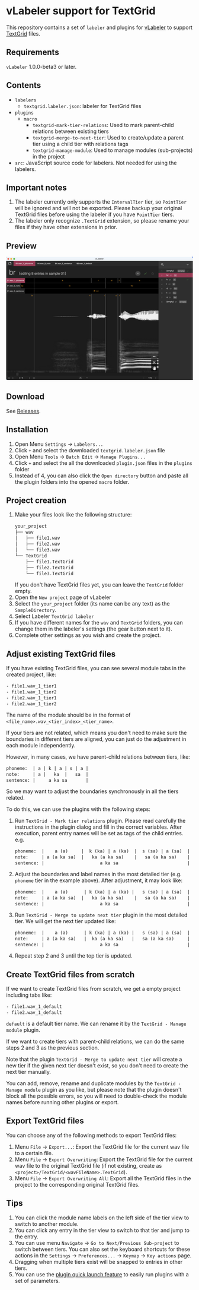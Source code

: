 # vLabeler support for TextGrid

This repository contains a set of `labeler` and plugins for [vLabeler](https://github.com/sdercolin/vlabeler) to
support [TextGrid](https://www.fon.hum.uva.nl/praat/manual/TextGrid.html) files.

## Requirements
`vLabeler` 1.0.0-beta3 or later.

## Contents

- `labelers`
    - `textgrid.labeler.json`: labeler for TextGrid files
- `plugins`
    - `macro`
        - `textgrid-mark-tier-relations`: Used to mark parent-child relations between existing tiers
        - `textgrid-merge-to-next-tier`: Used to create/update a parent tier using a child tier with relations tags
        - `textgrid-manage-module`: Used to manage modules (sub-projects) in the project
- `src`: JavaScript source code for labelers. Not needed for using the labelers.

## Important notes

1. The labeler currently only supports the `IntervalTier` tier, so `PointTier` will be ignored and will not be exported.
   Please backup your original TextGrid files before using the labeler if you have `PointTier` tiers.
2. The labeler only recognize `.TextGrid` extension, so please rename your files if they have other extensions in prior.

## Preview

![](readme/textgrid-preview.png)

## Download

See [Releases](https://github.com/sdercolin/vlabeler-textgrid/releases).

## Installation

1. Open Menu `Settings` -> `Labelers...`
2. Click `+` and select the downloaded `textgrid.labeler.json` file
3. Open Menu `Tools` -> `Batch Edit` -> `Manage Plugins...`
4. Click `+` and select the all the downloaded `plugin.json` files in the `plugins` folder
5. Instead of 4, you can also click the `Open directory` button and paste all the plugin folders into the opened `macro`
   folder.

## Project creation

1. Make your files look like the following structure:
    ```
    your_project
    ├── wav
    │   ├── file1.wav
    │   ├── file2.wav
    │   └── file3.wav
    └── TextGrid
        ├── file1.TextGrid
        ├── file2.TextGrid
        └── file3.TextGrid
    ```
   If you don't have TextGrid files yet, you can leave the `TextGrid` folder empty.
2. Open the `New project` page of vLabeler
3. Select the `your_project` folder (its name can be any text) as the `SampleDirectory`.
4. Select Labeler `TextGrid labeler`
5. If you have different names for the `wav` and `TextGrid` folders, you can change them in the labeler's settings (the
   gear button next to it).
6. Complete other settings as you wish and create the project.

## Adjust existing TextGrid files

If you have existing TextGrid files, you can see several module tabs in the created project, like:

```
- file1.wav_1_tier1
- file1.wav_1_tier2
- file2.wav_1_tier1
- file2.wav_1_tier2
```

The name of the module should be in the format of `<file_name>.wav_<tier_index>_<tier_name>`.

If your tiers are not related, which means you don't need to make sure the boundaries in different tiers are aligned,
you can just do the adjustment in each module independently.

However, in many cases, we have parent-child relations between tiers, like:

```
phoneme:  | a | k | a | s | a |
note:     | a |   ka  |   sa  |
sentence: |     a ka sa       |
```

So we may want to adjust the boundaries synchronously in all the tiers related.

To do this, we can use the plugins with the following steps:

1. Run `TextGrid - Mark tier relations` plugin. Please read carefully the instructions in the plugin dialog and fill in
   the correct variables. After execution, parent entry names will be set as tags of the child entries. e.g.
    ```
    phoneme:  |    a (a)     |  k (ka) | a (ka)  |  s (sa) | a (sa)  |
    note:     | a (a ka sa)  |   ka (a ka sa)    |   sa (a ka sa)    |
    sentence: |                     a ka sa                          |
    ```
2. Adjust the boundaries and label names in the most detailed tier (e.g. `phoneme` tier in the example above). After
   adjustment, it may look like:
    ```
    phoneme:  |    a (a)      | k (ka) | a (ka) |   s (sa) | a (sa)  |
    note:     | a (a ka sa)  |   ka (a ka sa)    |   sa (a ka sa)    |
    sentence: |                     a ka sa                          |
    ```
3. Run `TextGrid - Merge to update next tier` plugin in the most detailed tier. We will get the next tier updated like:
    ```
    phoneme:  |    a (a)      | k (ka) | a (ka) |   s (sa) | a (sa)  |
    note:     | a (a ka sa)   |  ka (a ka sa)   |   sa (a ka sa)     |
    sentence: |                     a ka sa                          |
    ```
4. Repeat step 2 and 3 until the top tier is updated.

## Create TextGrid files from scratch

If we want to create TextGrid files from scratch, we get a empty project including tabs like:

```
- file1.wav_1_default
- file2.wav_1_default
```

`default` is a default tier name. We can rename it by the `TextGrid - Manage module` plugin.

If we want to create tiers with parent-child relations, we can do the same steps 2 and 3 as the previous section.

Note that the plugin `TextGrid - Merge to update next tier` will create a new tier if the given next tier doesn't exist,
so you don't need to create the next tier manually.

You can add, remove, rename and duplicate modules by the `TextGrid - Manage module` plugin as you like, but please note
that the plugin doesn't block all the possible errors, so you will need to double-check the module names before running
other plugins or export.

## Export TextGrid files

You can choose any of the following methods to export TextGrid files:

1. Menu `File` -> `Export...`: Export the TextGrid file for the current wav file to a certain file.
2. Menu `File` -> `Export Overwriting`: Export the TextGrid file for the current wav file to the original TextGrid
   file (if not existing, create as `<project>/TextGrid/<wavFileName>.TextGrid`).
3. Menu `File` -> `Export Overwriting All`: Export all the TextGrid files in the project to the corresponding original
   TextGrid files.


## Tips

1. You can click the module name labels on the left side of the tier view to switch to another module.
2. You can click any entry in the tier view to switch to that tier and jump to the entry.
3. You can use menu `Navigate` -> `Go to Next/Previous Sub-project` to switch between tiers. You can also set the
   keyboard shortcuts for these actions in the `Settings` -> `Preferences...` -> `Keymap` -> `Key actions` page.
4. Dragging when multiple tiers exist will be snapped to entries in other tiers.
5. You can use the [plugin quick launch feature](https://github.com/sdercolin/vlabeler#quickly-launch-batch-edit-plugins) to easily run plugins with a set of parameters.
